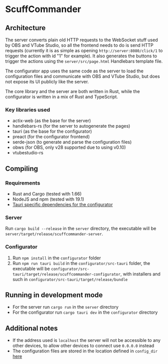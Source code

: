 # ScuffCommander

## Architecture
The server converts plain old HTTP requests to the WebSocket stuff used by OBS and VTube Studio, so all the frontend needs to do is send HTTP requests (currently it is as simple as opening `http://server:8080/click/1` to trigger the action with id "1" for example). It also generates the buttons to trigger the actions using the `server/src/page.html` Handlebars template file.

The configurator app uses the same code as the server to load the configuration files and communicate with OBS and VTube Studio, but does not expose its UI publicly like the server.

The core library and the server are both written in Rust, while the configurator is written in a mix of Rust and TypeScript.

### Key libraries used
- actix-web (as the base for the server)
- handlebars-rs (for the server to autogenerate the pages)
- tauri (as the base for the configurator)
- preact (for the configurator frontend)
- serde-json (to generate and parse the configuration files)
- obws (for OBS, only v28 supported due to using v0.10)
- vtubestudio-rs

## Compiling

### Requirements
- Rust and Cargo (tested with 1.66)
- NodeJS and npm (tested with 19.1)
- [Tauri specific dependencies for the configurator](https://tauri.app/v1/guides/getting-started/prerequisites)

### Server
Run `cargo build --release` in the `server` directory, the executable will be `server/target/release/scuffcommander-server`.

### Configurator
1. Run `npm install` in the `configurator` folder
2. Run `npm run tauri build` in the `configurator/src-tauri` folder, the executable will be `configurator/src-tauri/target/release/scuffcommander-configurator`, with installers and such in `configurator/src-tauri/target/release/bundle`

## Running in development mode
- For the server run `cargo run` in the `server` directory
- For the configurator run `cargo tauri dev` in the `configurator` directory

## Additional notes
- If the address used is `localhost` the server will not be accessible to any other devices, to allow other devices to connect use `0.0.0.0` instead
- The configuration files are stored in the location defined in `config_dir` [here](https://github.com/dirs-dev/directories-rs#projectdirs)
